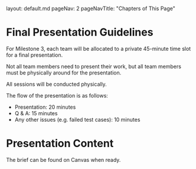 <br>

<frontmatter>
  layout: default.md
  pageNav: 2
  pageNavTitle: "Chapters of This Page"
</frontmatter>

[](final-presentation-guidelines)Final Presentation Guidelines
==============================================================

For Milestone 3, each team will be allocated to a private 45-minute time slot for a final presentation.

Not all team members need to present their work, but all team members must be physically around for the presentation.

All sessions will be conducted physically.

The flow of the presentation is as follows:

* Presentation: 20 minutes
* Q & A: 15 minutes
* Any other issues (e.g. failed test cases): 10 minutes

[](#presentation-content)Presentation Content
=============================================

The brief can be found on Canvas when ready.

<!--
In your presentation, you should make use of your report and cover the following:

1. What are the software engineering principles and practices you and your teammates followed?

2. How did you plan your development process?

3. What is the architecture of your system?

4. What are the notable features you have implemented, and what are the approaches you have implemented that is unique and/or beneficial to your team?

5. What is your test plan, and how did you test your system to ensure correctness and efficiency?

Make use of the presentation to convince us that your hard work applying what you have learnt in the past deserves a good grade.

Do not:

1. Present things we already know from the wiki.

2. Explain the design of every single component unless there is something special.
-->
